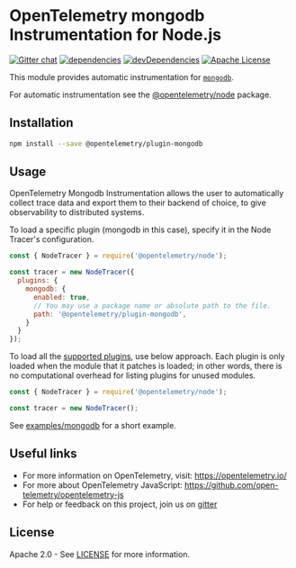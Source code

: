 # OpenTelemetry mongodb Instrumentation for Node.js
[![Gitter chat][gitter-image]][gitter-url]
[![dependencies][dependencies-image]][dependencies-url]
[![devDependencies][devDependencies-image]][devDependencies-url]
[![Apache License][license-image]][license-image]

This module provides automatic instrumentation for [`mongodb`](https://github.com/mongodb/node-mongodb-native).

For automatic instrumentation see the
[@opentelemetry/node](https://github.com/open-telemetry/opentelemetry-js/tree/master/packages/opentelemetry-node) package.

## Installation

```bash
npm install --save @opentelemetry/plugin-mongodb
```

## Usage

OpenTelemetry Mongodb Instrumentation allows the user to automatically collect trace data and export them to their backend of choice, to give observability to distributed systems.

To load a specific plugin (mongodb in this case), specify it in the Node Tracer's configuration.
```js
const { NodeTracer } = require('@opentelemetry/node');

const tracer = new NodeTracer({
  plugins: {
    mongodb: {
      enabled: true,
      // You may use a package name or absolute path to the file.
      path: '@opentelemetry/plugin-mongodb',
    }
  }
});
```

To load all the [supported plugins](https://github.com/open-telemetry/opentelemetry-js#plugins), use below approach. Each plugin is only loaded when the module that it patches is loaded; in other words, there is no computational overhead for listing plugins for unused modules.
```js
const { NodeTracer } = require('@opentelemetry/node');

const tracer = new NodeTracer();
```

See [examples/mongodb](https://github.com/open-telemetry/opentelemetry-js/tree/master/examples/mongodb) for a short example.

## Useful links
- For more information on OpenTelemetry, visit: <https://opentelemetry.io/>
- For more about OpenTelemetry JavaScript: <https://github.com/open-telemetry/opentelemetry-js>
- For help or feedback on this project, join us on [gitter][gitter-url]

## License

Apache 2.0 - See [LICENSE][license-url] for more information.

[gitter-image]: https://badges.gitter.im/open-telemetry/opentelemetry-js.svg
[gitter-url]: https://gitter.im/open-telemetry/opentelemetry-node?utm_source=badge&utm_medium=badge&utm_campaign=pr-badge&utm_content=badge
[license-url]: https://github.com/open-telemetry/opentelemetry-js/blob/master/LICENSE
[license-image]: https://img.shields.io/badge/license-Apache_2.0-green.svg?style=flat
[dependencies-image]: https://david-dm.org/open-telemetry/opentelemetry-js/status.svg?path=packages/opentelemetry-plugin-mongodb
[dependencies-url]: https://david-dm.org/open-telemetry/opentelemetry-js?path=packages%2Fopentelemetry-plugin-mongodb
[devDependencies-image]: https://david-dm.org/open-telemetry/opentelemetry-js/dev-status.svg?path=packages/opentelemetry-plugin-mongodb
[devDependencies-url]: https://david-dm.org/open-telemetry/opentelemetry-js?path=packages%2Fopentelemetry-plugin-mongodb&type=dev
